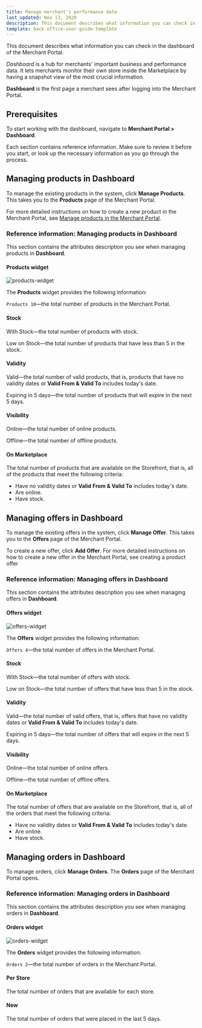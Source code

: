 ```yaml
---
title: Manage merchant's performance data
last_updated: Nov 13, 2020
description: This document describes what information you can check in Dashboard of the Merchant Portal.
template: back-office-user-guide-template
---
```


This document describes what information you can check in the dashboard of the Merchant Portal.

*Dashboard* is a hub for merchants' important business and performance data. It lets merchants monitor their own store inside the Marketplace by having a snapshot view of the most crucial information.

**Dashboard** is the first page a merchant sees after logging into the Merchant Portal.

## Prerequisites

To start working with the dashboard, navigate to **Merchant Portal&nbsp;<span aria-label="and then">></span> Dashboard**.

Each section contains reference information. Make sure to review it before you start, or look up the necessary information as you go through the process.


## Managing products in Dashboard

To manage the existing products in the system, click **Manage Products**. This takes you to the **Products** page of the Merchant Portal.

For more detailed instructions on how to create a new product in the Merchant Portal, see [Manage products in the Merchant Portal](/docs/pbc/all/product-information-management/latest/marketplace/manage-in-the-merchant-portal/manage-products-in-the-merchant-portal.html).

### Reference information: Managing products in Dashboard

This section contains the attributes description you see when managing products in **Dashboard**.

#### Products widget

![products-widget](https://spryker.s3.eu-central-1.amazonaws.com/docs/User+Guides/merchant+portal+user+guides/dashboard+reference+information/products-widget.png)

The **Products** widget provides the following information:

`Products 10`—the total number of products in the Merchant Portal.

#### Stock

With Stock—the total number of products with stock.

Low on Stock—the total number of products that have less than 5 in the stock.

#### Validity

Valid—the total number of valid products, that is, products that have no validity dates or **Valid From & Valid To** includes today's date.

Expiring in 5 days—the total number of products that will expire in the next 5 days.

#### Visibility

Online—the total number of online products.

Offline—the total number of offline products.

#### On Marketplace

The total number of products that are available on the Storefront, that is, all of the products that meet the following criteria:

- Have no validity dates or **Valid From & Valid To** includes today's date.
- Are online.
- Have stock.

## Managing offers in Dashboard

To manage the existing offers in the system, click **Manage Offer**. This takes you to the **Offers** page of the Merchant Portal. <!-- add a link when available -->

To create a new offer, click **Add Offer**. For more detailed instructions on how to create a new offer in the Merchant Portal, see creating a product offer <!-- add a link when available -->

### Reference information: Managing offers in Dashboard

This section contains the attributes description you see when managing offers in **Dashboard**.

#### Offers widget

![offers-widget](https://spryker.s3.eu-central-1.amazonaws.com/docs/User+Guides/merchant+portal+user+guides/dashboard+reference+information/orders-widget.png)

The **Offers** widget provides the following information:

`Offers 4`—the total number of offers in the Merchant Portal.

#### Stock

With Stock—the total number of offers with stock.

Low on Stock—the total number of offers that have less than 5 in the stock.

#### Validity

Valid—the total number of valid offers, that is, offers that have no validity dates or **Valid From & Valid To** includes today's date.

Expiring in 5 days—the total number of offers that will expire in the next 5 days.

#### Visibility

Online—the total number of online offers.

Offline—the total number of offline offers.

#### On Marketplace

The total number of offers that are available on the Storefront, that is, all of the orders that meet the following criteria:

- Have no validity dates or **Valid From & Valid To** includes today's date.
- Are online.
- Have stock.

## Managing orders in Dashboard

To manage orders, click **Manage Orders**. The **Orders** page of the Merchant Portal opens.<!-- add a link when available -->


### Reference information: Managing orders in Dashboard

This section contains the attributes description you see when managing orders in **Dashboard**.

#### Orders widget

![orders-widget](https://spryker.s3.eu-central-1.amazonaws.com/docs/User+Guides/merchant+portal+user+guides/dashboard+reference+information/offers-widget.png)

The **Orders** widget provides the following information:

`Orders 2`—the total number of orders in the Merchant Portal.

#### Per Store

The total number of orders that are available for each store.

#### New

The total number of orders that were placed in the last 5 days.
